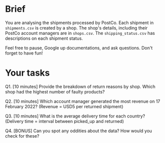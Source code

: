 # Brief
You are analysing the shipments processed by PostCo. Each shipment in `shipments.csv` is created by a shop.
The shop's details, including their PostCo account managers are in `shops.csv`.
The `shipping_status.csv` has descriptions on each shipment status.

Feel free to pause, Google up documentations, and ask questions. Don't forget to have fun!

# Your tasks
Q1. [10 minutes] Provide the breakdown of return reasons by shop. Which shop had the highest number of faulty products?

Q2. [10 minutes] Which account manager generated the most revenue on 17 February 2022? (Revenue = USD5 per returned shipment)

Q3. [10 minutes] What is the average delivery time for each country? (Delivery time = interval between picked_up and returned)

Q4. [BONUS] Can you spot any oddities about the data? How would you check for these?